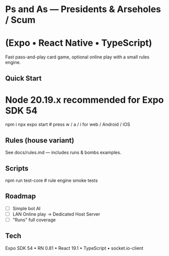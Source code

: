# Ps and As — Presidents & Arseholes / Scum
# (Expo • React Native • TypeScript)

Fast pass-and-play card game, optional online play with a small rules engine.

## Quick Start
# Node 20.19.x recommended for Expo SDK 54
npm i
npx expo start    # press w / a / i for web / Android / iOS

## Rules (house variant)
See docs/rules.md — includes runs & bombs examples.

## Scripts
npm run test-core  # rule engine smoke tests

## Roadmap
- [ ] Simple bot AI
- [ ] LAN Online play -> Dedicated Host Server
- [ ] "Runs" full coverage

## Tech
Expo SDK 54 • RN 0.81 • React 19.1 • TypeScript • socket.io-client
